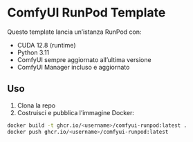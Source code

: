 # ComfyUI RunPod Template

Questo template lancia un’istanza RunPod con:

- CUDA 12.8 (runtime)
- Python 3.11
- ComfyUI sempre aggiornato all’ultima versione
- ComfyUI Manager incluso e aggiornato

## Uso

1. Clona la repo
2. Costruisci e pubblica l’immagine Docker:

```bash
docker build -t ghcr.io/<username>/comfyui-runpod:latest .
docker push ghcr.io/<username>/comfyui-runpod:latest
